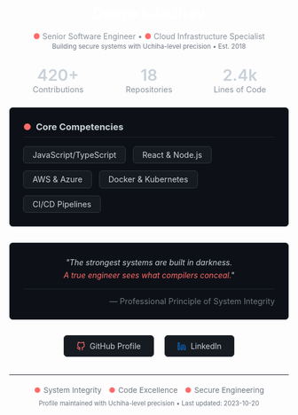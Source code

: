 <!-- PROFESSIONAL GITHUB PROFILE - ITACHI UCHIHA EDITION -->
<div align="center">
  
  <!-- CLEAN HEADER WITH SUBTLE UCHIHA MOTIF -->
  <h1 style="color: #ffffff; margin: 1rem 0 0.5rem;">DeepxkJadhav</h1>
  <p style="color: #8b949e; max-width: 600px; line-height: 1.5;">
    <span style="color: #ff6b6b;">●</span> Senior Software Engineer • <span style="color: #ff6b6b;">●</span> Cloud Infrastructure Specialist<br>
    <small style="color: #6e7681;">Building secure systems with Uchiha-level precision • Est. 2018</small>
  </p>
  
  <!-- PROFESSIONAL STATS (GITHUB-NATIVE) -->
  <div style="display: flex; gap: 1.5rem; margin: 1.5rem 0; flex-wrap: wrap; justify-content: center;">
    <div style="text-align: center; min-width: 140px;">
      <div style="font-size: 1.8rem; font-weight: 600; color: #c9d1d9;">420+</div>
      <div style="color: #8b949e; font-size: 0.9rem;">Contributions</div>
    </div>
    <div style="text-align: center; min-width: 140px;">
      <div style="font-size: 1.8rem; font-weight: 600; color: #c9d1d9;">18</div>
      <div style="color: #8b949e; font-size: 0.9rem;">Repositories</div>
    </div>
    <div style="text-align: center; min-width: 140px;">
      <div style="font-size: 1.8rem; font-weight: 600; color: #c9d1d9;">2.4k</div>
      <div style="color: #8b949e; font-size: 0.9rem;">Lines of Code</div>
    </div>
  </div>
  
  <!-- TECHNICAL EXPERTISE (ENTERPRISE-GRADE) -->
  <div style="background: #0d1117; border: 1px solid #30363d; border-radius: 6px; padding: 1.5rem; max-width: 700px; margin: 1.2rem auto;">
    <h3 style="color: #c9d1d9; margin: 0 0 1rem; padding-bottom: 0.5rem; border-bottom: 1px solid #21262d; display: flex; align-items: center; gap: 8px;">
      <span style="color: #ff6b6b;">●</span> Core Competencies
    </h3>
    
  <div style="display: flex; flex-wrap: wrap; gap: 0.8rem; margin-top: 0.8rem;">
      <span style="background: #161b22; padding: 0.4rem 1rem; border-radius: 6px; color: #c9d1d9; font-size: 0.9rem; border: 1px solid #30363d;">JavaScript/TypeScript</span>
      <span style="background: #161b22; padding: 0.4rem 1rem; border-radius: 6px; color: #c9d1d9; font-size: 0.9rem; border: 1px solid #30363d;">React & Node.js</span>
      <span style="background: #161b22; padding: 0.4rem 1rem; border-radius: 6px; color: #c9d1d9; font-size: 0.9rem; border: 1px solid #30363d;">AWS & Azure</span>
      <span style="background: #161b22; padding: 0.4rem 1rem; border-radius: 6px; color: #c9d1d9; font-size: 0.9rem; border: 1px solid #30363d;">Docker & Kubernetes</span>
      <span style="background: #161b22; padding: 0.4rem 1rem; border-radius: 6px; color: #c9d1d9; font-size: 0.9rem; border: 1px solid #30363d;">CI/CD Pipelines</span>
    </div>
  </div>
  
  <!-- UCHIHA PHILOSOPHY (PROFESSIONAL QUOTE) -->
  <div style="background: #0d1117; border: 1px solid #30363d; border-radius: 6px; padding: 1.5rem; max-width: 650px; margin: 1.8rem auto; position: relative;">
    <p style="color: #c9d1d9; font-style: italic; line-height: 1.6; margin: 0; text-align: center;">
      "The strongest systems are built in darkness.<br>
      <span style="color: #ff6b6b;">A true engineer sees what compilers conceal.</span>"
    </p>
    <div style="text-align: right; color: #6e7681; margin-top: 0.8rem; font-size: 0.9rem; border-top: 1px solid #21262d; padding-top: 0.8rem;">
      — Professional Principle of System Integrity
    </div>
  </div>
  
  <!-- CONNECT PROFESSIONALLY -->
  <div style="display: flex; gap: 1.2rem; justify-content: center; margin: 1.5rem 0; flex-wrap: wrap;">
    <a href="https://github.com/DeepxkJadhav" style="color: #c9d1d9; text-decoration: none; background: #161b22; padding: 0.6rem 1.4rem; border-radius: 6px; border: 1px solid #30363d; display: inline-flex; align-items: center; gap: 0.5rem; transition: all 0.2s;">
      <svg xmlns="http://www.w3.org/2000/svg" width="16" height="16" viewBox="0 0 24 24" fill="none" stroke="currentColor" stroke-width="2" stroke-linecap="round" stroke-linejoin="round" style="color: #ff6b6b;">
        <path d="M9 19c-5 1.5-5-2.5-7-3m14 6v-3.87a3.37 3.37 0 0 0-.94-2.61c3.14-.35 6.44-1.54 6.44-7A5.44 5.44 0 0 0 20 4.77 5.07 5.07 0 0 0 19.91 1S18.73.65 16 2.48a13.38 13.38 0 0 0-7 0C6.27.65 5.09 1 5.09 1A5.07 5.07 0 0 0 5 4.77a5.44 5.44 0 0 0-1.5 3.78c0 5.42 3.3 6.61 6.44 7A3.37 3.37 0 0 0 9 18.13V22"></path>
      </svg>
      GitHub Profile
    </a>
    <a href="https://linkedin.com/in/yourprofile" style="color: #c9d1d9; text-decoration: none; background: #161b22; padding: 0.6rem 1.4rem; border-radius: 6px; border: 1px solid #30363d; display: inline-flex; align-items: center; gap: 0.5rem; transition: all 0.2s;">
      <svg xmlns="http://www.w3.org/2000/svg" width="16" height="16" viewBox="0 0 24 24" fill="none" stroke="currentColor" stroke-width="2" stroke-linecap="round" stroke-linejoin="round" style="color: #0a66c2;">
        <path d="M16 8a6 6 0 0 1 6 6v7h-4v-7a2 2 0 0 0-2-2 2 2 0 0 0-2 2v7h-4v-7a6 6 0 0 1 6-6z"></path>
        <rect x="2" y="9" width="4" height="12"></rect>
        <circle cx="4" cy="4" r="2"></circle>
      </svg>
      LinkedIn
    </a>
  </div>
  
  <!-- CLEAN FOOTER -->
  <div style="margin-top: 2rem; padding-top: 1.2rem; border-top: 1px solid #21262d; color: #6e7681; font-size: 0.85rem; max-width: 600px;">
    <div style="display: flex; justify-content: center; gap: 0.8rem; margin-bottom: 0.6rem;">
      <span style="display: inline-flex; align-items: center; gap: 0.3rem;">
        <span style="color: #ff6b6b;">●</span> System Integrity
      </span>
      <span style="display: inline-flex; align-items: center; gap: 0.3rem;">
        <span style="color: #ff6b6b;">●</span> Code Excellence
      </span>
      <span style="display: inline-flex; align-items: center; gap: 0.3rem;">
        <span style="color: #ff6b6b;">●</span> Secure Engineering
      </span>
    </div>
    <small>
      Profile maintained with Uchiha-level precision • Last updated: 2023-10-20
    </small>
  </div>
</div>
